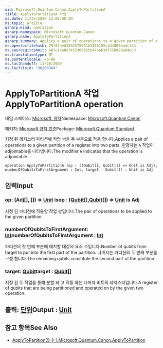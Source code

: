 ```yaml
---
uid: Microsoft.Quantum.Canon.ApplyToPartitionA
title: ApplyToPartitionA 작업
ms.date: 11/25/2020 12:00:00 AM
ms.topic: article
qsharp.kind: operation
qsharp.namespace: Microsoft.Quantum.Canon
qsharp.name: ApplyToPartitionA
qsharp.summary: Applies a pair of operations to a given partition of a register into two parts. The modifier `A` indicates that the operation is adjointable.
ms.openlocfilehash: 79f8fbed1592670031b3348155cdd4000eadc1fb
ms.sourcegitcommit: a87c1aa8e7453360025e47ba614f25b02ea84ec3
ms.translationtype: MT
ms.contentlocale: ko-KR
ms.lasthandoff: 11/26/2020
ms.locfileid: "96208349"
---
```

# <a name="applytopartitiona-operation"></a><span data-ttu-id="ed20e-102">ApplyToPartitionA 작업</span><span class="sxs-lookup"><span data-stu-id="ed20e-102">ApplyToPartitionA operation</span></span>

<span data-ttu-id="ed20e-103">네임 스페이스: [Microsoft. 양자](xref:Microsoft.Quantum.Canon)</span><span class="sxs-lookup"><span data-stu-id="ed20e-103">Namespace: [Microsoft.Quantum.Canon](xref:Microsoft.Quantum.Canon)</span></span>

<span data-ttu-id="ed20e-104">패키지: [Microsoft 양자 표준](https://nuget.org/packages/Microsoft.Quantum.Standard)</span><span class="sxs-lookup"><span data-stu-id="ed20e-104">Package: [Microsoft.Quantum.Standard](https://nuget.org/packages/Microsoft.Quantum.Standard)</span></span>


<span data-ttu-id="ed20e-105">지정 된 레지스터 파티션에 작업 쌍을 두 부분으로 적용 합니다.</span><span class="sxs-lookup"><span data-stu-id="ed20e-105">Applies a pair of operations to a given partition of a register into two parts.</span></span>
<span data-ttu-id="ed20e-106">한정자는 `A` 작업이 adjointable를 나타냅니다.</span><span class="sxs-lookup"><span data-stu-id="ed20e-106">The modifier `A` indicates that the operation is adjointable.</span></span>

```qsharp
operation ApplyToPartitionA (op : ((Qubit[], Qubit[]) => Unit is Adj), numberOfQubitsToFirstArgument : Int, target : Qubit[]) : Unit is Adj
```


## <a name="input"></a><span data-ttu-id="ed20e-107">입력</span><span class="sxs-lookup"><span data-stu-id="ed20e-107">Input</span></span>

### <a name="op--qubitqubit--unit--is-adj"></a><span data-ttu-id="ed20e-108">op: (Adj[[]](xref:microsoft.quantum.lang-ref.qubit)[, []](xref:microsoft.quantum.lang-ref.qubit)) => [Unit](xref:microsoft.quantum.lang-ref.unit) is</span><span class="sxs-lookup"><span data-stu-id="ed20e-108">op : ([Qubit](xref:microsoft.quantum.lang-ref.qubit)[],[Qubit](xref:microsoft.quantum.lang-ref.qubit)[]) => [Unit](xref:microsoft.quantum.lang-ref.unit)  is Adj</span></span>

<span data-ttu-id="ed20e-109">지정 된 파티션에 적용할 작업 쌍입니다.</span><span class="sxs-lookup"><span data-stu-id="ed20e-109">The pair of operations to be applied to the given partition.</span></span>


### <a name="numberofqubitstofirstargument--int"></a><span data-ttu-id="ed20e-110">numberOfQubitsToFirstArgument: [Int](xref:microsoft.quantum.lang-ref.int)</span><span class="sxs-lookup"><span data-stu-id="ed20e-110">numberOfQubitsToFirstArgument : [Int](xref:microsoft.quantum.lang-ref.int)</span></span>

<span data-ttu-id="ed20e-111">파티션의 첫 번째 부분에 배치할 대상의 요소 수입니다.</span><span class="sxs-lookup"><span data-stu-id="ed20e-111">Number of qubits from target to put into the first part of the partition.</span></span>
<span data-ttu-id="ed20e-112">나머지는 파티션의 두 번째 부분을 구성 합니다.</span><span class="sxs-lookup"><span data-stu-id="ed20e-112">The remaining qubits constitute the second part of the partition.</span></span>


### <a name="target--qubit"></a><span data-ttu-id="ed20e-113">target: [Qubit](xref:microsoft.quantum.lang-ref.qubit)</span><span class="sxs-lookup"><span data-stu-id="ed20e-113">target : [Qubit](xref:microsoft.quantum.lang-ref.qubit)[]</span></span>

<span data-ttu-id="ed20e-114">지정 된 두 작업을 통해 분할 되 고 작동 하는 나머지 비트의 레지스터입니다.</span><span class="sxs-lookup"><span data-stu-id="ed20e-114">A register of qubits that are being partitioned and operated on by the given two operation.</span></span>



## <a name="output--unit"></a><span data-ttu-id="ed20e-115">출력: [단위](xref:microsoft.quantum.lang-ref.unit)</span><span class="sxs-lookup"><span data-stu-id="ed20e-115">Output : [Unit](xref:microsoft.quantum.lang-ref.unit)</span></span>



## <a name="see-also"></a><span data-ttu-id="ed20e-116">참고 항목</span><span class="sxs-lookup"><span data-stu-id="ed20e-116">See Also</span></span>

- [<span data-ttu-id="ed20e-117">ApplyToPartition입니다.</span><span class="sxs-lookup"><span data-stu-id="ed20e-117">Microsoft.Quantum.Canon.ApplyToPartition</span></span>](xref:Microsoft.Quantum.Canon.ApplyToPartition)